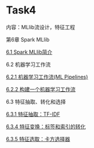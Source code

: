 # Task4 

内容：MLlib流设计，特征工程

第6章 Spark MLlib

[6.1 Spark MLlib简介](http://dblab.xmu.edu.cn/blog/1762-2/)

6.2 机器学习工作流

[6.2.1 机器学习工作流(ML Pipelines) ](http://dblab.xmu.edu.cn/blog/1763-2/)

[6.2.2 构建一个机器学习工作流](http://dblab.xmu.edu.cn/blog/1764-2/)

6.3 特征抽取、转化和选择

[6.3.1 特征抽取：TF-IDF](http://dblab.xmu.edu.cn/blog/1766-2/)

[6.3.4 特征变换：标签和索引的转化](http://dblab.xmu.edu.cn/blog/1770-2/)

[6.3.5 特征选取：卡方选择器](http://dblab.xmu.edu.cn/blog/1771-2/)


  